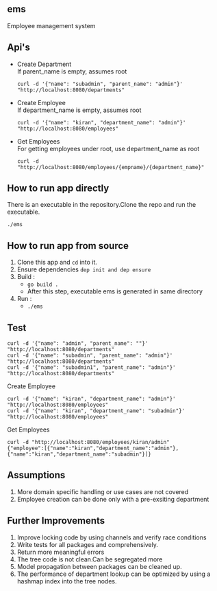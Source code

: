## ems

Employee management system

## Api's


* Create Department  
If parent_name is empty, assumes root  

      curl -d '{"name": "subadmin", "parent_name": "admin"}' "http://localhost:8080/departments"

* Create Employee  
If department_name is empty, assumes root

      curl -d '{"name": "kiran", "department_name": "admin"}' "http://localhost:8080/employees"  

* Get Employees  
For getting employees under root, use department_name as root  

      curl -d "http://localhost:8080/employees/{empname}/{department_name}"      

## How to run app directly
There is an executable in the repository.Clone the repo and run the executable.

    ./ems

## How to run app from source
1. Clone this app and ``` cd ``` into it.
2. Ensure dependencies ``` dep init and dep ensure  ```
3. Build :
    * ``` go build . ```
    * After this step, executable ems is generated in same directory
4. Run :
    * ``` ./ems ```    

## Test

    curl -d '{"name": "admin", "parent_name": ""}' "http://localhost:8080/departments"
    curl -d '{"name": "subadmin", "parent_name": "admin"}' "http://localhost:8080/departments"
    curl -d '{"name": "subadmin1", "parent_name": "admin"}' "http://localhost:8080/departments"

Create Employee  

    curl -d '{"name": "kiran", "department_name": "admin"}' "http://localhost:8080/employees"
    curl -d '{"name": "kiran", "department_name": "subadmin"}' "http://localhost:8080/employees"  

Get Employees  

    curl -d "http://localhost:8080/employees/kiran/admin"
    {"employee":[{"name":"kiran","department_name":"admin"},{"name":"kiran","department_name":"subadmin"}]}

## Assumptions
1. More domain specific handling or use cases are not covered
2. Employee creation can be done only with a pre-exsiting department

## Further Improvements
1. Improve locking code by using channels and verify race conditions
2. Write tests for all packages and comprehensively.
3. Return more meaningful errors
4. The tree code is not clean.Can be segregated more
5. Model propagation between packages can be cleaned up.
6. The performance of department lookup can be optimized by using a hashmap index into the tree nodes. 
